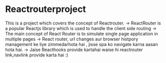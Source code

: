 # Reactrouterproject
This is a project which covers the concept of Reactrouter.
-> ReactRouter is a popular Reactjs library which is used to handle the client side routing 
-> The main concept of React Router is to simulate single page application in multiple pages 
-> React router, url changes aur browser histpory management ke liye zimmedarhota hai , jisse spa ko navigate karna aasan hota hai.
-> Jaise Reacthooks provide kartahai waise hi reactrouter link,navlink provide karta hai :)
